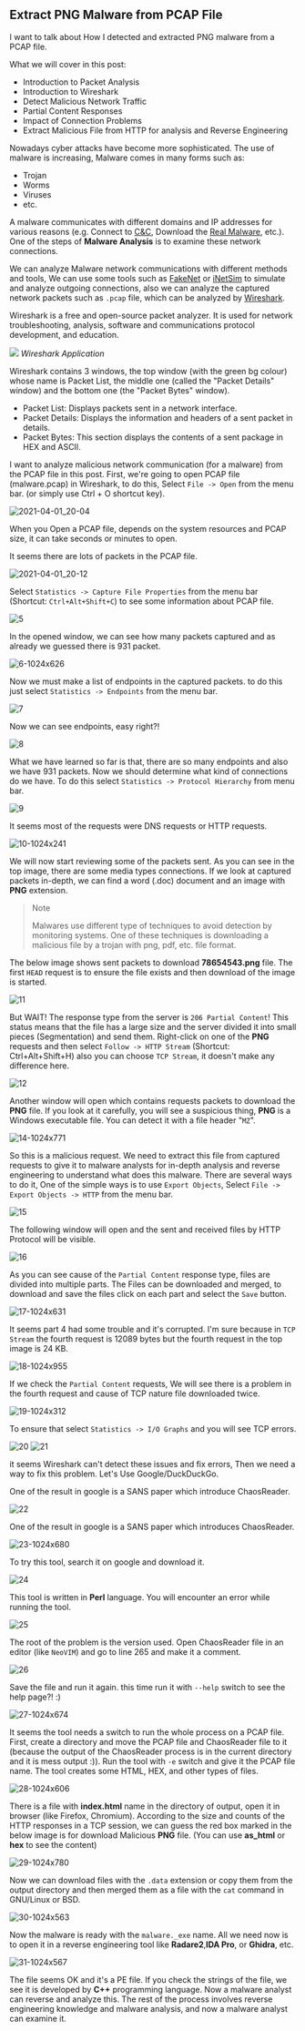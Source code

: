 ## Extract PNG Malware from PCAP File

I want to talk about How I detected and extracted PNG malware from a PCAP file.

What we will cover in this post:
- Introduction to Packet Analysis
- Introduction to Wireshark
- Detect Malicious Network Traffic
- Partial Content Responses
- Impact of Connection Problems
- Extract Malicious File from HTTP for analysis and Reverse Engineering

Nowadays cyber attacks have become more sophisticated. The use of malware is increasing, Malware comes in many forms such as:
- Trojan
- Worms
- Viruses
- etc.

A malware communicates with different domains and IP addresses for various reasons (e.g. Connect to [C&C](https://www.trendmicro.com/vinfo/us/security/definition/command-and-control-server), Download the [Real Malware](https://www.f-secure.com/v-descs/trojan-downloader.shtml), etc.). One of the steps of **Malware Analysis** is to examine these network connections.

We can analyze Malware network communications with different methods and tools, We can use some tools such as [FakeNet](https://sourceforge.net/projects/fakenet) or [iNetSim](https://www.inetsim.org) to simulate and analyze outgoing connections, also we can analyze the captured network packets such as `.pcap` file, which can be analyzed by [Wireshark](https://www.wireshark.org).

Wireshark is a free and open-source packet analyzer. It is used for network troubleshooting, analysis, software and communications protocol development, and education.

![](https://user-images.githubusercontent.com/36133745/113446492-1e5f9b80-940d-11eb-9601-103b9a765d13.png)
_Wireshark Application_

Wireshark contains 3 windows, the top window (with the green bg colour) whose name is  Packet List, the middle one (called the "Packet Details" window) and the bottom one (the "Packet Bytes" window).
- Packet List: Displays packets sent in a network interface.
- Packet Details: Displays the information and headers of a sent packet in details.
- Packet Bytes: This section displays the contents of a sent package in HEX and ASCII.

I want to analyze malicious network communication (for a malware) from the PCAP file in this post. First, we're going to open PCAP file (malware.pcap) in Wireshark, to do this, Select `File -> Open` from the menu bar. (or simply use Ctrl + O shortcut key).

![2021-04-01_20-04](https://user-images.githubusercontent.com/36133745/113447819-de4de800-940f-11eb-9746-17df0235c659.png)

When you Open a PCAP file, depends on the system resources and PCAP size, it can take seconds or minutes to open.

It seems there are lots of packets in the PCAP file.

![2021-04-01_20-12](https://user-images.githubusercontent.com/36133745/113448970-15bd9400-9412-11eb-9bc1-c5e6fce9ccca.png)

Select `Statistics -> Capture File Properties` from the menu bar (Shortcut: `Ctrl+Alt+Shift+C`) to see some information about PCAP file.

![5](https://user-images.githubusercontent.com/36133745/118025110-b2aa1000-b374-11eb-95a9-8e3cd07d35b3.png)

In the opened window, we can see how many packets captured and as already we guessed there is 931 packet.

![6-1024x626](https://user-images.githubusercontent.com/36133745/118025674-58f61580-b375-11eb-8d1e-8940587c132c.png)

Now we must make a list of endpoints in the captured packets. to do this just select `Statistics -> Endpoints` from the menu bar.

![7](https://user-images.githubusercontent.com/36133745/118026034-a2defb80-b375-11eb-9164-2eebfe3ff4a6.png)

Now we can see endpoints, easy right?!

![8](https://user-images.githubusercontent.com/36133745/118026107-b722f880-b375-11eb-8e4d-9c354b59cf34.png)

What we have learned so far is that, there are so many endpoints and also we have 931 packets. Now we should determine what kind of connections do we have.
To do this select `Statistics -> Protocol Hierarchy` from menu bar.

![9](https://user-images.githubusercontent.com/36133745/118026627-4203f300-b376-11eb-8d3c-90a73b9dcd85.png)

It seems most of the requests were DNS requests or HTTP requests.

![10-1024x241](https://user-images.githubusercontent.com/36133745/118027186-e423db00-b376-11eb-8bff-c347dfd80be1.png)

We will now start reviewing some of the packets sent. As you can see in the top image, there are some media types connections. If we look at captured packets in-depth, we can find a word (.doc) document and an image with **PNG** extension.

> Note
> 
> Malwares use different type of techniques to avoid detection by monitoring systems.
> One of these techniques is downloading a malicious file by a trojan with png, pdf, etc. file format.

The below image shows sent packets to download **78654543.png** file. The first `HEAD` request is to ensure the file exists and then download of the image is started.

![11](https://user-images.githubusercontent.com/36133745/118029171-23532b80-b379-11eb-95b3-c5a404d9ba42.png)


But WAIT! The response type from the server is `206 Partial Content`! This status means that the file has a large size and the server divided it into small pieces (Segmentation) and send them. Right-click on one of the **PNG** requests and then select `Follow -> HTTP Stream` (Shortcut: Ctrl+Alt+Shift+H) also you can choose `TCP Stream`, it doesn't make any difference here.

![12](https://user-images.githubusercontent.com/36133745/118034006-ba6eb200-b37e-11eb-9ffc-429bdb583f7d.png)

Another window will open which contains requests packets to download the **PNG** file.
If you look at it carefully, you will see a suspicious thing, **PNG** is a Windows executable file. You can detect it with a file header "`MZ`".

![14-1024x771](https://user-images.githubusercontent.com/36133745/118034283-0de10000-b37f-11eb-8a10-c556e411dd6d.png)

So this is a malicious request. We need to extract this file from captured requests to give it to malware analysts for in-depth analysis and reverse engineering to understand what does this malware. There are several ways to do it, One of the simple ways is to use `Export Objects`, Select `File -> Export Objects -> HTTP` from the menu bar.

![15](https://user-images.githubusercontent.com/36133745/118100169-62ba6000-b3eb-11eb-9b02-8a709ecbe2df.png)

The following window will open and the sent and received files by HTTP Protocol will be visible.

![16](https://user-images.githubusercontent.com/36133745/118110784-16c1e800-b3f8-11eb-8169-d3c40b917639.png)

As you can see cause of the `Partial Content` response type, files are divided into multiple parts. The Files can be downloaded and merged, to download and save the files click on each part and select the `Save` button.

![17-1024x631](https://user-images.githubusercontent.com/36133745/118111182-9780e400-b3f8-11eb-8fb8-309ba7ce8eab.png)

It seems part 4 had some trouble and it's corrupted. I'm sure because in `TCP Stream` the fourth request is 12089 bytes but the fourth request in the top image is 24 KB.

![18-1024x955](https://user-images.githubusercontent.com/36133745/118115957-dfa30500-b3fe-11eb-8222-a1bd3105ab55.png)

If we check the `Partial Content` requests, We will see there is a problem in the fourth request and cause of TCP nature file downloaded twice.

![19-1024x312](https://user-images.githubusercontent.com/36133745/118116789-f6962700-b3ff-11eb-8a51-a1532b28759f.png)

To ensure that select `Statistics -> I/O Graphs` and you will see TCP errors.

![20](https://user-images.githubusercontent.com/36133745/118117010-45dc5780-b400-11eb-93f0-96dc96f0d400.png)
![21](https://user-images.githubusercontent.com/36133745/118117047-4d036580-b400-11eb-89d2-9cc0fd3ce72a.png)

it seems Wireshark can't detect these issues and fix errors, Then we need a way to fix this problem. Let's Use Google/DuckDuckGo.

One of the result in google is a SANS paper which introduce ChaosReader.

![22](https://user-images.githubusercontent.com/36133745/118117229-95bb1e80-b400-11eb-8589-064361fa8d7a.png)

One of the result in google is a SANS paper which introduces ChaosReader.

![23-1024x680](https://user-images.githubusercontent.com/36133745/118117300-b4211a00-b400-11eb-9321-d9d89f65d5c2.png)

To try this tool, search it on google and download it.

![24](https://user-images.githubusercontent.com/36133745/118117516-fc403c80-b400-11eb-8be8-fd3aef88c933.png)

This tool is written in **Perl** language. You will encounter an error while running the tool.

![25](https://user-images.githubusercontent.com/36133745/118117922-6eb11c80-b401-11eb-8821-6252f672362e.png)

The root of the problem is the version used. Open ChaosReader file in an editor (like `NeoVIM`) and go to line 265 and make it a comment.

![26](https://user-images.githubusercontent.com/36133745/118119068-0bc08500-b403-11eb-976a-ca010ca083f0.png)

Save the file and run it again. this time run it with `--help` switch to see the help page?! :)


![27-1024x674](https://user-images.githubusercontent.com/36133745/118119247-52ae7a80-b403-11eb-96f4-5d6a934990ed.png)

It seems the tool needs a switch to run the whole process on a PCAP file. First, create a directory and move the PCAP file and ChaosReader file to it (because the output of the ChaosReader process is in the current directory and it is mess output :)). Run the tool with `-e` switch and give it the PCAP file name. The tool creates some HTML, HEX, and other types of files.

![28-1024x606](https://user-images.githubusercontent.com/36133745/118119615-e08a6580-b403-11eb-8802-862bd6618476.png)

There is a file with **index.html** name in the directory of output, open it in browser (like Firefox, Chromium). According to the size and counts of the HTTP responses in a TCP session, we can guess the red box marked in the below image is for download Malicious **PNG** file. (You can use **as_html** or **hex** to see the content)

![29-1024x780](https://user-images.githubusercontent.com/36133745/118120351-fea49580-b404-11eb-9b8e-b2e906e3e424.png)

Now we can download files with the `.data` extension or copy them from the output directory and then merged them as a file with the `cat` command in GNU/Linux or BSD.

![30-1024x563](https://user-images.githubusercontent.com/36133745/118120487-39a6c900-b405-11eb-98f2-529f173edf27.png)

Now the malware is ready with the `malware._exe` name. All we need now is to open it in a reverse engineering tool like **Radare2**,**IDA Pro**, or **Ghidra**, etc.

![31-1024x567](https://user-images.githubusercontent.com/36133745/118120624-6ce95800-b405-11eb-9fbe-2e552846060d.png)

The file seems OK and it's a PE file. If you check the strings of the file, we see it is developed by **C++** programming language. Now a malware analyst can reverse and analyze this. The rest of the process involves reverse engineering knowledge and malware analysis, and now a malware analyst can examine it.
